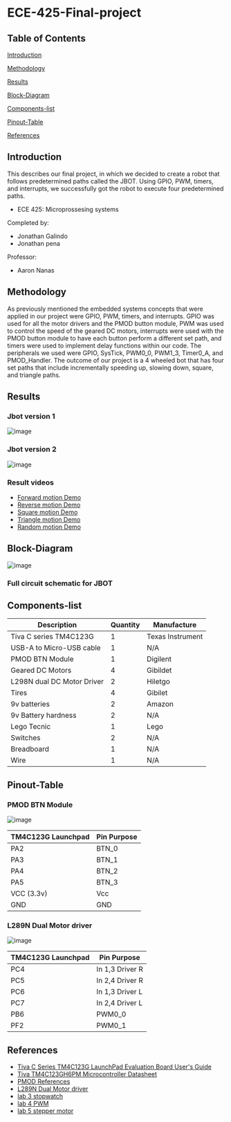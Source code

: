 # ECE-425-Final-project



## Table of Contents  

[Introduction](#introduction)  

[Methodology](#methodology) 

[Results](#Results)  

[Block-Diagram](#Block-Diagram) 

[Components-list](#Components-list) 

[Pinout-Table](#Pinout-Table) 

[References](#References) 


<a name="Introduction"/>

## Introduction 
This describes our final project, in which we decided to create a robot that follows predetermined paths called the JBOT. Using GPIO, PWM, timers, and interrupts, we successfully got the robot to execute four predetermined paths.
  - ECE 425: Microprossesing systems
  
Completed by:
  - Jonathan Galindo
  - Jonathan pena
    
Professor:
  - Aaron Nanas

<a name="Methodology"/>

## Methodology

As previously mentioned the embedded systems concepts that were applied in our project were GPIO, PWM, timers, and interrupts. GPIO was used for all the motor drivers and the PMOD button module, PWM was used to control the speed of the geared DC motors, interrupts were used with the PMOD button module to have each button perform a different set path, and timers were used to implement delay functions within our code. 
The peripherals we used were GPIO, SysTick, PWM0_0, PWM1_3, Timer0_A, and PMOD_Handler. 
The outcome of our project is a 4 wheeled bot that has four set paths that include incrementally speeding up, slowing down, square, and triangle paths.

<a name="Results"/>

## Results 

### Jbot version 1 
![image](https://github.com/user-attachments/assets/c166ed7d-d93f-4171-b100-cfd7e8749279)

### Jbot version 2
![image](https://github.com/user-attachments/assets/2b131722-aa92-40a4-8511-0cc04d9e8df4)

### Result videos
- [Forward motion Demo](https://www.youtube.com/watch?v=0g-sLS1BYuo)
- [Reverse motion Demo](https://www.youtube.com/shorts/58Ausv4WyR4)
- [Square motion Demo](https://www.youtube.com/shorts/1VXs_1inAJk)
- [Triangle motion Demo](https://www.youtube.com/watch?v=Pw7c7Hkyzvk)
- [Random motion Demo](https://www.youtube.com/watch?v=Pw7c7Hkyzvk)

<a name="Block-Diagram"/>

## Block-Diagram

![image](https://github.com/user-attachments/assets/a525f7c1-d97d-4fbb-9548-3a42da477702)
### Full circuit schematic for JBOT

<a name="Components-list"/>

## Components-list

| Description               | Quantity      | Manufacture     |
| --------------------------| ------------- |-----------------|
| Tiva C series TM4C123G    | 1             | Texas Instrument|
| USB-A to Micro-USB cable  | 1             | N/A             |
| PMOD BTN Module           | 1             | Digilent        |
| Geared DC Motors          | 4             | Gibildet        |
| L298N dual DC Motor Driver| 2             | Hiletgo         |
| Tires                     | 4             | Gibilet         |
| 9v batteries              | 2             | Amazon          |
| 9v Battery hardness       | 2             | N/A             |
| Lego Tecnic               | 1             | Lego            |
| Switches                  | 2             | N/A             |
| Breadboard                | 1             | N/A             |
| Wire                      | 1             | N/A             |

<a name="Pinout-Table"/>

## Pinout-Table 

### PMOD BTN Module 

![image](https://github.com/user-attachments/assets/6d5c37fa-10ce-42d5-9dcb-4c18f2d2c540)


| TM4C123G Launchpad| Pin Purpose   | 
| ------------------| ------------- |
| PA2               | BTN_0         |
| PA3               | BTN_1         |
| PA4               | BTN_2         |
| PA5               | BTN_3         |
| VCC (3.3v)        | Vcc           |
| GND               | GND           |

### L289N Dual Motor driver 

![image](https://github.com/user-attachments/assets/35c13ad6-9feb-416b-b242-3b9ffc6a4d31)

| TM4C123G Launchpad| Pin Purpose    | 
| ------------------| ---------------|
| PC4               | In 1,3 Driver R|
| PC5               | In 2,4 Driver R|
| PC6               | In 1,3 Driver L|
| PC7               | In 2,4 Driver L|
| PB6               | PWM0_0         |
| PF2               | PWM0_1         |

<a name="References"/>

## References

- [Tiva C Series TM4C123G LaunchPad Evaluation Board User's Guide](https://www.ti.com/lit/pdf/spmu296)
- [Tiva TM4C123GH6PM Microcontroller Datasheet](https://www.ti.com/lit/gpn/TM4C123GH6PM)
- [PMOD References](https://digilent.com/reference/pmod/pmodbtn/reference-manual)
- [L289N Dual Motor driver](https://www.handsontec.com/dataspecs/L298N%20Motor%20Driver.pdf)
- [lab 3 stopwatch](https://canvas.csun.edu/courses/154188/files/26684375?wrap=1)
- [lab 4 PWM ](https://canvas.csun.edu/courses/154188/files/26725003?wrap=1)
- [lab 5 stepper motor](https://canvas.csun.edu/courses/154188/files/26986033?wrap=1)
